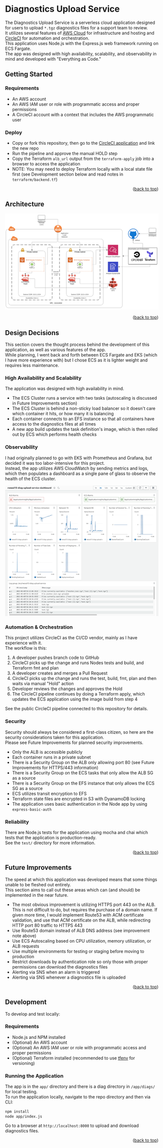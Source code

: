# Diagnostics Upload Service 
The Diagnostics Upload Service is a serverless cloud application designed for users to upload `*.tgz` diagnostics files for a support team to review.  
It utilizes several features of [AWS Cloud](https://aws.amazon.com/) for infrastructure and hosting and [CircleCI](https://circleci.com/) for automation and orchestration.  
This application uses Node.js with the Express.js web framework running on ECS Fargate.  
The app was designed with high availability, scalability, and observability in mind and developed with "Everything as Code."

## Getting Started

### Requirements

- An AWS account
- An AWS IAM user or role with programmatic access and proper permissions
- A CircleCI account with a context that includes the AWS programmatic user

### Deploy

- Copy or fork this repository, then go to the [CircleCI application](https://app.circleci.com/) and link the new repo  
- Run the pipeline and approve the manual HOLD step  
- Copy the Terraform `alb_url` output from the `terraform-apply` job into a browser to access the application  
- NOTE: You may need to deploy Terraform locally with a local state file first (see Development section below and read notes in `terraform/backend.tf`)

<p align="right">(<a href="#top">back to top</a>)</p>

## Architecture

![Network Diagram](images/network_diagram.png)

<p align="right">(<a href="#top">back to top</a>)</p>

## Design Decisions

This section covers the thought process behind the development of this application, as well as various features of the app.  
While planning, I went back and forth between ECS Fargate and EKS (which I have more experience with) but I chose ECS as it is lighter weight and requires less maintenance.  

### High Availability and Scalability

The application was designed with high availability in mind.  

- The ECS Cluster runs a service with two tasks (autoscaling is discussed in Future Improvements section)
- The ECS Cluster is behind a non-sticky load balancer so it doesn't care which container it hits, or how many it is balancing
- Each container connects to an EFS instance so that all containers have access to the diagnostics files at all times
- A new app build updates the task definition's image, which is then rolled out by ECS which performs health checks

### Observability

I had originally planned to go with EKS with Prometheus and Grafana, but decided it was too labor-intensive for this project.  
Instead, the app utilizes AWS CloudWatch by sending metrics and logs, which then populates a dashboard as a single pane of glass to observe the health of the ECS cluster.  

![CloudWatch Dashboard](images/dashboard.png)

### Automation & Orchestration

This project utilizes CircleCI as the CI/CD vendor, mainly as I have experience with it.  
The workflow is this:

1. A developer pushes branch code to GitHub
2. CircleCI picks up the change and runs Nodes tests and build, and Terraform fmt and plan
3. A developer creates and merges a Pull Request
4. CircleCI picks up the change and runs the test, build, fmt, plan and then waits via manual "Hold" action
5. Developer reviews the changes and approves the Hold
6. The CircleCI pipeline continues by doing a Terraform apply, which updates the ECS application using the image build from step 4

See the public CircleCI pipeline connected to this repository for details.

### Security

Security should always be considered a first-class citizen, so here are the security considerations taken for this application.  
Please see Future Improvements for planned security improvements.  

- Only the ALB is accessible publicly
- Each container runs in a private subnet
- There is a Security Group on the ALB only allowing port 80 (see Future Improvements for HTTPS/443 information)
- There is a Security Group on the ECS tasks that only allow the ALB SG as a source
- There is a Security Group on the EFS instance that only allows the ECS SG as a source
- ECS utilizes transit encryption to EFS
- Terraform state files are encrypted in S3 with DyanamoDB locking
- The application uses basic authentication in the Node app by using `express-basic-auth`

### Reliability

There are Node.js tests for the application using mocha and chai which tests that the application is production-ready.  
See the `test/` directory for more information.

<p align="right">(<a href="#top">back to top</a>)</p>

## Future Improvements

The speed at which this application was developed means that some things unable to be fleshed out entirely.  
This section aims to call out these areas which can (and should) be implemented in the near future.  

- The most obvious improvement is utilizing HTTPS port 443 on the ALB. This is not difficult to do, but requires the purchase of a domain name. If given more time, I would implement Route53 with ACM certificate validation, and use that ACM certificate on the ALB, while redirecting HTTP port 80 traffic to HTTPS 443
- Use Route53 domain instead of ALB DNS address (see improvement note above)
- Use ECS Autoscaling based on CPU utilization, memory utilization, or ALB requests
- Use multiple environments for testing or staging before moving to production
- Restrict downloads by authentication role so only those with proper permissions can download the diagnostics files
- Alerting via SNS when an alarm is triggered
- Alerting via SNS whenever a diagnostics file is uploaded

<p align="right">(<a href="#top">back to top</a>)</p>

## Development

To develop and test locally:

### Requirements

- Node.js and NPM installed
- (Optional) An AWS account
- (Optional) An AWS IAM user or role with programmatic access and proper permissions
- (Optional) Terraform installed (recommended to use [tfenv](https://github.com/tfutils/tfenv) for versioning)

### Running the Application

The app is in the `app/` directory and there is a diag directory in `/app/diags/` for local testing.  
To run the application locally, navigate to the repo directory and then via CLI:

```
npm install
node app/index.js
```

Go to a browser at `http://localhost:8000` to upload and download diagnostics files.  

<p align="right">(<a href="#top">back to top</a>)</p>
